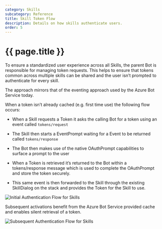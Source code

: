 ```yaml
---
category: Skills
subcategory: Reference
title: Skill Token Flow
description: Details on how skills authenticate users.
order: 5
---
```


# {{ page.title }}

To ensure a standardized user experience across all Skills, the parent Bot is responsible for managing token requests. This helps to ensure that tokens common across multiple skills can be shared and the user isn’t prompted to authenticate for every skill.

The approach mirrors that of the eventing approach used by the Azure Bot Service today.

When a token isn’t already cached (e.g. first time use) the following flow occurs:

- When a Skill requests a Token it asks the calling Bot for a token using an event called `tokens/request`
- The Skill then starts a EventPrompt waiting for a Event to be returned called `tokens/response`

- The Bot then makes use of the native OAuthPrompt capabilities to surface a prompt to the user
- When a Token is retrieved it’s returned to the Bot within a tokens/response message which is used to complete the OAuthPrompt and store the token securely.
- This same event is then forwarded to the Skill through the existing SkillDialog on the stack and provides the Token for the Skill to use.

![Initial Authentication Flow for Skills]({{site.baseurl}}/assets/images/virtualassistant-SkillAuthInitialFlow.png)

Subsequent activations benefit from the Azure Bot Service provided cache and enables silent retrieval of a token.

![Subsequent Authentication Flow for Skills]({{site.baseurl}}/assets/images/virtualassistant-SkillAuthSubsequentFlow.png)